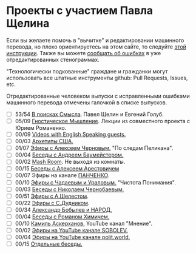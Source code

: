 # Проекты с участием Павла Щелина

Если вы желаете помочь в "вычитке" и редактировании машинного перевода, но плохо ориентируетесь на этом сайте, то следуйте [этой инструкции](/guides/md_download.md).
Также вы можете [сообщать об ошибках](/guides/error_report.md) в уже отредактированных стенограммах.

"Технологически подкованные" граждане и гражданки могут использовать все штатные инструменты github: Pull Requests, Issues, etc.

Отредактированные человеком выпуски с исправленными ошибками машинного перевода отмечены галочкой в списке выпусков.

- [ ] 53/54 [В поисках Смысла](InSearchOfMeaning/README.md). Павел Щелин и Евгений Голуб.
- [ ] 05/09 [Гностическое Мышление](GnosticThinking/README.md). Лекции из совместного проекта с Юрием Романенко.
- [ ] 00/09 [Videos with English Speaking guests.](English/README.md)
- [ ] 00/03 [Архетипы США.](Usa/README.md)
- [ ] 01/07 [Эфиры с Алексеем Черновым.](Chernov/README.md) "По следам Пеликана".
- [ ] 00/04 [Беседы с Андреем Баумейстером.](Baumeister/README.md)
- [ ] 00/02 [Mash Room](Mash/README.md). Не выходя из комнаты.
- [ ] 00/15 [Беседы с Алексеем Арестовичем](Arestovich/README.md)
- [ ] 00/07 Эфиры на канале [ПАНЧЕНКО](Panchenko/README.md).
- [ ] 00/10 [Эфиры с Чадаевым и Ураловым.](Uralov/README.md) "Чистота Понимания".
- [ ] 00/03 [Беседы с Николаем Чернобаевым.](Chernobaev/README.md)
- [ ] 00/51 [Эфиры с А.Шелестом](Shelest/README.md).
- [ ] 00/22 [Эфиры с С.Дудником](Dudnik/README.md).
- [ ] 00/34 [Александр Бобылев и НАРОД.](Bobileff/README.md)
- [ ] 00/04 [Беседы с Романом Химичем.](Khimich/README.md)
- [ ] 00/10 [Камиль Аскерханов.](Mnenie/README.md) YouTube канал "Мнение".
- [ ] 00/02 [Эфиры на YouTube канале SOBOLEV.](Sobolev/README.md)
- [ ] 00/04 [Эфиры на YouTube канале polit.world.](PolitWorld/README.md)
- [ ] 00/15 [Отдельные беседы.](Singles/README.md)

